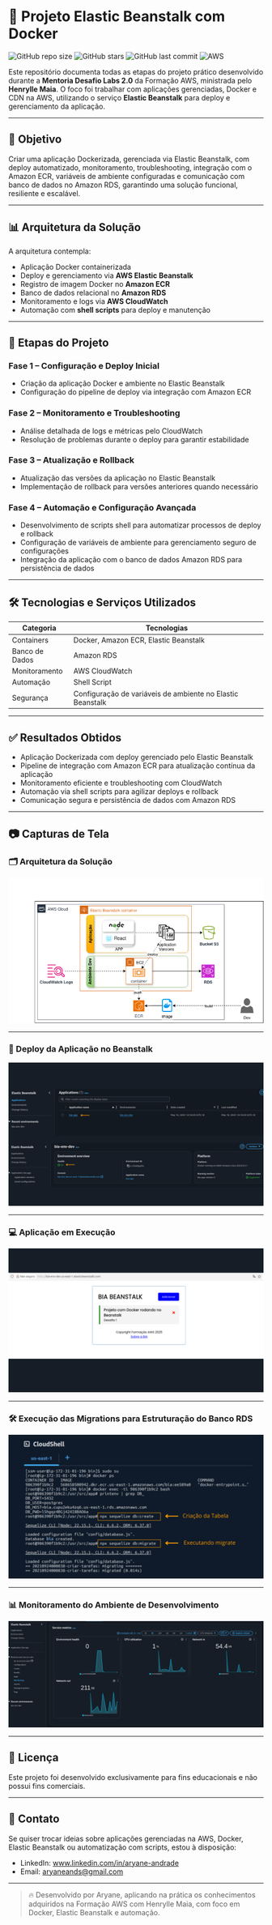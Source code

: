 # 🚀 Projeto Elastic Beanstalk com Docker 


![GitHub repo size](https://img.shields.io/github/repo-size/aryaneandrade/aws-elastic-beanstalk-project)
![GitHub stars](https://img.shields.io/github/stars/aryaneandrade/aws-elastic-beanstalk-project?style=social)
![GitHub last commit](https://img.shields.io/github/last-commit/aryaneandrade/aws-elastic-beanstalk-project)
![AWS](https://img.shields.io/badge/built%20with-AWS-orange?logo=amazonaws&logoColor=white)

Este repositório documenta todas as etapas do projeto prático desenvolvido durante a **Mentoria Desafio Labs 2.0** da Formação AWS, ministrada pelo **Henrylle Maia**. O foco foi trabalhar com aplicações gerenciadas, Docker e CDN na AWS, utilizando o serviço **Elastic Beanstalk** para deploy e gerenciamento da aplicação.

---

## 🧠 Objetivo

Criar uma aplicação Dockerizada, gerenciada via Elastic Beanstalk, com deploy automatizado, monitoramento, troubleshooting, integração com o Amazon ECR, variáveis de ambiente configuradas e comunicação com banco de dados no Amazon RDS, garantindo uma solução funcional, resiliente e escalável.

---

## 📊 Arquitetura da Solução

A arquitetura contempla:

- Aplicação Docker containerizada  
- Deploy e gerenciamento via **AWS Elastic Beanstalk**  
- Registro de imagem Docker no **Amazon ECR**  
- Banco de dados relacional no **Amazon RDS**  
- Monitoramento e logs via **AWS CloudWatch**  
- Automação com **shell scripts** para deploy e manutenção  

---

## 📌 Etapas do Projeto

### Fase 1 – Configuração e Deploy Inicial
- Criação da aplicação Docker e ambiente no Elastic Beanstalk  
- Configuração do pipeline de deploy via integração com Amazon ECR  

### Fase 2 – Monitoramento e Troubleshooting
- Análise detalhada de logs e métricas pelo CloudWatch  
- Resolução de problemas durante o deploy para garantir estabilidade  

### Fase 3 – Atualização e Rollback
- Atualização das versões da aplicação no Elastic Beanstalk  
- Implementação de rollback para versões anteriores quando necessário  

### Fase 4 – Automação e Configuração Avançada
- Desenvolvimento de scripts shell para automatizar processos de deploy e rollback  
- Configuração de variáveis de ambiente para gerenciamento seguro de configurações  
- Integração da aplicação com o banco de dados Amazon RDS para persistência de dados  

---

## 🛠️ Tecnologias e Serviços Utilizados

| Categoria      | Tecnologias                                                                 |
|----------------|------------------------------------------------------------------------------|
| Containers     | Docker, Amazon ECR, Elastic Beanstalk                                       |
| Banco de Dados | Amazon RDS                                                                  |
| Monitoramento  | AWS CloudWatch                                                              |
| Automação      | Shell Script                                                                |
| Segurança      | Configuração de variáveis de ambiente no Elastic Beanstalk                  |

---

## ✅ Resultados Obtidos

- Aplicação Dockerizada com deploy gerenciado pelo Elastic Beanstalk  
- Pipeline de integração com Amazon ECR para atualização contínua da aplicação  
- Monitoramento eficiente e troubleshooting com CloudWatch  
- Automação via shell scripts para agilizar deploys e rollback  
- Comunicação segura e persistência de dados com Amazon RDS  

---

## 📷 Capturas de Tela

### 🗂️ Arquitetura da Solução

![Arquitetura](assets/arquitetura.png)

---

### 🚀 Deploy da Aplicação no Beanstalk

![Ambiente Elastic Beanstalk](assets/ambiente.png)

---

### 💻 Aplicação em Execução

![Aplicação](assets/aplicacao.png)

---

### 🛠️ Execução das Migrations para Estruturação do Banco RDS

![Migrations](assets/migrates.png)

---

### 📊 Monitoramento do Ambiente de Desenvolvimento

![Monitoramento](assets/monitoramento.png)


---

## 📄 Licença

Este projeto foi desenvolvido exclusivamente para fins educacionais e não possui fins comerciais.

---

## 💬 Contato

Se quiser trocar ideias sobre aplicações gerenciadas na AWS, Docker, Elastic Beanstalk ou automatização com scripts, estou à disposição:

- LinkedIn: www.linkedin.com/in/aryane-andrade  
- Email: aryaneands@gmail.com  

---

> 🔥 Desenvolvido por Aryane, aplicando na prática os conhecimentos adquiridos na Formação AWS com Henrylle Maia, com foco em Docker, Elastic Beanstalk e automação.
